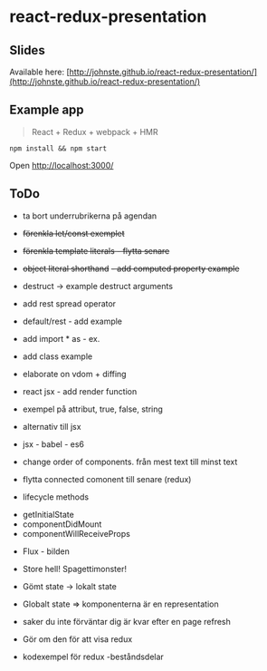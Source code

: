 # react-redux-presentation

## Slides
Available here: [http://johnste.github.io/react-redux-presentation/](http://johnste.github.io/react-redux-presentation/)

## Example app
> React + Redux + webpack + HMR

```shell
npm install && npm start
```
Open [http://localhost:3000/](http://localhost:3000/)

## ToDo

* ta bort underrubrikerna på agendan
* ~~förenkla let/const exemplet~~
* ~~förenkla template literals - flytta senare~~
* ~~object literal shorthand~~
  ~~- add computed property example~~
* destruct -> example destruct arguments
* add rest spread operator
* default/rest - add example
* add import * as - ex.
* add class example

* elaborate on vdom + diffing

* react jsx - add render function
* exempel på attribut, true, false, string
* alternativ till jsx
* jsx - babel - es6

* change order of components. från mest text till minst text
* flytta connected comonent till senare (redux)
* lifecycle methods
 - getInitialState
 - componentDidMount
 - componentWillReceiveProps

* Flux - bilden
* Store hell! Spagettimonster!
* Gömt state -> lokalt state
* Globalt state => komponenterna är en representation
* saker du inte förväntar dig är kvar efter en page refresh
* Gör om den för att visa redux

* kodexempel för redux -beståndsdelar


